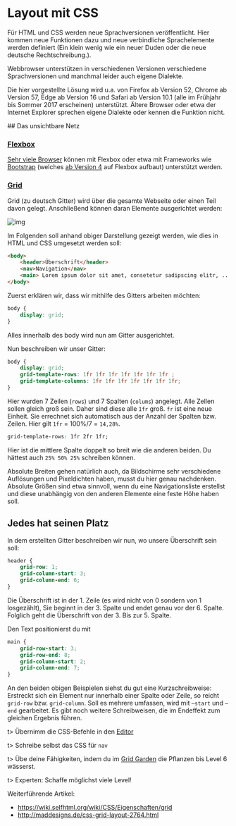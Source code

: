 # Layout mit CSS

<div class="alert alert-warning"><p>Für HTML und CSS werden neue Sprachversionen veröffentlicht. Hier kommen neue Funktionen dazu und neue verbindliche Sprachelemente werden definiert (Ein klein wenig wie ein neuer Duden oder die neue deutsche Rechtschreibung.).</p><p>Webbrowser unterstützen in verschiedenen Versionen verschiedene Sprachversionen und manchmal leider auch eigene Dialekte.</p><p>Die hier vorgestellte Lösung wird u.a. von Firefox ab Version 52, Chrome ab Version 57, Edge ab Version 16 und Safari ab Version 10.1 (alle im Frühjahr bis Sommer 2017 erscheinen) unterstützt. Ältere Browser oder etwa der Internet Explorer sprechen eigene Dialekte oder kennen die Funktion nicht.</p></div>
## Das unsichtbare Netz

### [Flexbox](https://wiki.selfhtml.org/wiki/CSS/Eigenschaften/Flexbox)

[Sehr viele Browser](http://caniuse.com/#feat=flexbox) können mit Flexbox oder etwa mit Frameworks wie [Bootstrap](http://getbootstrap.com/) (welches [ab Version 4](https://v4-alpha.getbootstrap.com/layout/grid/) auf Flexbox aufbaut) unterstützt werden.

### [Grid](https://wiki.selfhtml.org/wiki/CSS/Eigenschaften/grid)

Grid (zu deutsch Gitter) wird über die gesamte Webseite oder einen Teil davon gelegt. Anschließend können daran Elemente ausgerichtet werden:

![img](/img/10-1.png)

Im Folgenden soll anhand obiger Darstellung gezeigt werden, wie dies in HTML und CSS umgesetzt werden soll:

```html
<body>
	<header>Überschrift</header>
	<nav>Navigation</nav>
	<main> Lorem ipsum dolor sit amet, consetetur sadipscing elitr, ...</main>
</body>
```

Zuerst erklären wir, dass wir mithilfe des Gitters arbeiten möchten:

```css
body {
	display: grid;
}
```

Alles innerhalb des body wird nun am Gitter ausgerichtet.

Nun beschreiben wir unser Gitter:

```css
body {
	display: grid;
	grid-template-rows: 1fr 1fr 1fr 1fr 1fr 1fr 1fr ;
	grid-template-columns: 1fr 1fr 1fr 1fr 1fr 1fr 1fr;
}
```

Hier wurden 7 Zeilen (`rows`) und 7 Spalten (`colums`) angelegt. Alle Zellen sollen gleich groß sein. Daher sind diese alle `1fr` groß. `fr` ist eine neue Einheit. Sie errechnet sich automatisch aus der Anzahl der Spalten bzw. Zeilen. Hier gilt  `1fr` = 100%/7 = `14,28%`.

```css
grid-template-rows: 1fr 2fr 1fr;
```

Hier ist die mittlere Spalte doppelt so breit wie die anderen beiden. Du hättest auch `25% 50% 25%` schreiben können.

Absolute Breiten gehen natürlich auch, da Bildschirme sehr verschiedene Auflösungen und Pixeldichten haben, musst du hier genau nachdenken. Absolute Größen sind etwa sinnvoll, wenn du eine Navigationsliste erstellst und diese unabhängig von den anderen Elemente eine feste Höhe haben soll.



## Jedes hat seinen Platz

In dem erstellten Gitter beschreiben wir nun, wo unsere Überschrift sein soll:

```css
header {
	grid-row: 1;
	grid-column-start: 3;
	grid-column-end: 6;
}
```

Die Überschrift ist in der 1. Zeile (es wird nicht von 0 sondern von 1 losgezählt), Sie beginnt in der 3. Spalte und endet genau vor der 6. Spalte. Folglich geht die Überschrift von der 3. Bis zur 5. Spalte.

Den Text positionierst du mit

```css
main {
	grid-row-start: 3;
	grid-row-end: 8;
	grid-column-start: 2;
	grid-column-end: 7;
}
```

An den beiden obigen Beispielen siehst du gut eine Kurzschreibweise: Erstreckt sich ein Element nur innerhalb einer Spalte oder Zeile, so reicht `grid-row` bzw. `grid-column`. Soll es mehrere umfassen, wird mit `–start` und `–end` gearbeitet. Es gibt noch weitere Schreibweisen, die im Endeffekt zum gleichen Ergebnis führen.

t> Übernimm die CSS-Befehle in den [Editor](https://apps.wi-wissen.de/html-css-js-editor/13pRy)

t> Schreibe selbst das CSS für `nav`

t> Übe deine Fähigkeiten, indem du im [Grid Garden](http://cssgridgarden.com/#de) die Pflanzen bis Level 6 wässerst.

t> Experten: Schaffe möglichst viele Level!

Weiterführende Artikel:

* <https://wiki.selfhtml.org/wiki/CSS/Eigenschaften/grid>
* <http://maddesigns.de/css-grid-layout-2764.html>
